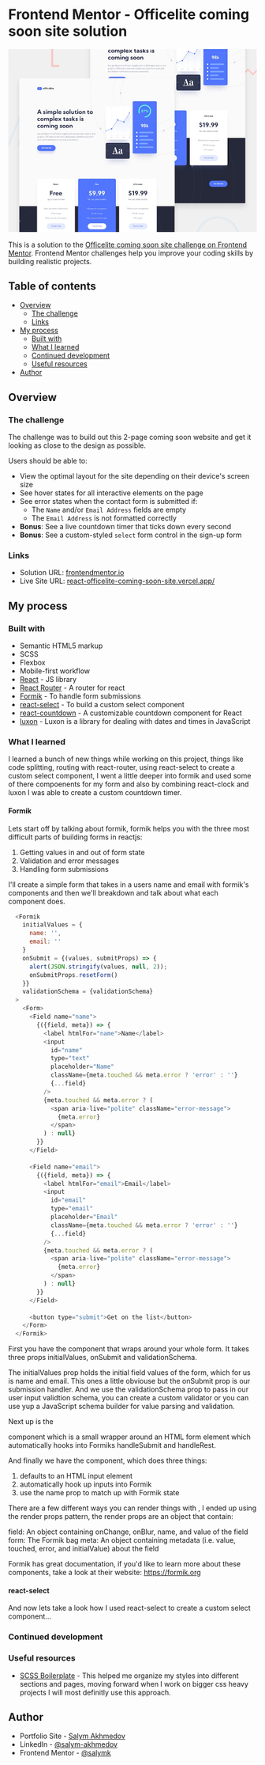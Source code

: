 # Frontend Mentor - Officelite coming soon site solution

![Design preview for the Officelite coming soon site coding challenge](./preview.jpg)

This is a solution to the [Officelite coming soon site challenge on Frontend Mentor](https://www.frontendmentor.io/challenges/officelite-coming-soon-site-M4DIPNz8g). Frontend Mentor challenges help you improve your coding skills by building realistic projects.

## Table of contents

- [Overview](#overview)
  - [The challenge](#the-challenge)
  - [Links](#links)
- [My process](#my-process)
  - [Built with](#built-with)
  - [What I learned](#what-i-learned)
  - [Continued development](#continued-development)
  - [Useful resources](#useful-resources)
- [Author](#author)

## Overview

### The challenge

The challenge was to build out this 2-page coming soon website and get it looking as close to the design as possible.

Users should be able to:

- View the optimal layout for the site depending on their device's screen size
- See hover states for all interactive elements on the page
- See error states when the contact form is submitted if:
  - The `Name` and/or `Email Address` fields are empty
  - The `Email Address` is not formatted correctly
- **Bonus**: See a live countdown timer that ticks down every second
- **Bonus**: See a custom-styled `select` form control in the sign-up form

### Links

- Solution URL: [frontendmentor.io](https://www.frontendmentor.io/solutions/reactjs-and-scss-office-lite-coming-soon-site-7qjD_gb1h)
- Live Site URL: [react-officelite-coming-soon-site.vercel.app/](https://react-officelite-coming-soon-site.vercel.app/)

## My process

### Built with

- Semantic HTML5 markup
- SCSS
- Flexbox
- Mobile-first workflow
- [React](https://reactjs.org/) - JS library
- [React Router](https://reactrouter.com/) - A router for react
- [Formik](https://formik.org/) - To handle form submissions
- [react-select](https://www.npmjs.com/package/react-select) - To build a custom select component
- [react-countdown](https://www.npmjs.com/package/react-countdown) - A customizable countdown component for React
- [luxon](https://moment.github.io/luxon/#/) - Luxon is a library for dealing with dates and times in JavaScript

### What I learned

I learned a bunch of new things while working on this project, things like code splitting, routing with react-router, using react-select to create a custom select component, I went a little deeper into formik and used some of there compoenents for my form and also by combining react-clock and luxon I was able to create a custom countdown timer.

#### Formik

Lets start off by talking about formik, formik helps you with the three most difficult parts of building forms in reactjs:

1. Getting values in and out of form state
2. Validation and error messages
3. Handling form submissions

I'll create a simple form that takes in a users name and email with formik's components and then we'll breakdown and talk about what each component does.

```js
  <Formik
    initialValues = {
      name: '',
      email: ''
    }
    onSubmit = {(values, submitProps) => {
      alert(JSON.stringify(values, null, 2));
      onSubmitProps.resetForm()
    }}
    validationSchema = {validationSchema}
  >
    <Form>
      <Field name="name">
        {({field, meta}) => {
          <label htmlFor="name">Name</label>
          <input
            id="name"
            type="text"
            placeholder="Name"
            className={meta.touched && meta.error ? 'error' : ''}
            {...field}
          />
          {meta.touched && meta.error ? (
            <span aria-live="polite" className="error-message">
              {meta.error}
            </span>
          ) : null}
        }}
      </Field>

      <Field name="email">
        {({field, meta}) => {
          <label htmlFor="email">Email</label>
          <input
            id="email"
            type="email"
            placeholder="Email"
            className={meta.touched && meta.error ? 'error' : ''}
            {...field}
          />
          {meta.touched && meta.error ? (
            <span aria-live="polite" className="error-message">
              {meta.error}
            </span>
          ) : null}
        }}
      </Field>

      <button type="submit">Get on the list</button>
    </Form>
  </Formik>
```

First you have the <Formik> component that wraps around your whole form. It takes three props initialValues, onSubmit and validationSchema.

The initialValues prop holds the initial field values of the form, which for us is name and email. This ones a little obviouse but the onSubmit prop is our submission handler. And we use the validationSchema prop to pass in our user input validtion schema, you can create a custom validator or you can use yup a JavaScript schema builder for value parsing and validation.

Next up is the <Form> component which is a small wrapper around an HTML form element which automatically hooks into Formiks handleSubmit and handleRest.

And finally we have the <Field> component, which does three things:

1. defaults to an HTML input element
2. automatically hook up inputs into Formik
3. use the name prop to match up with Formik state

There are a few different ways you can render things with <Field>, I ended up using the render props pattern, the render props are an object that contain:

field: An object containing onChange, onBlur, name, and value of the field
form: The Formik bag
meta: An object containing metadata (i.e. value, touched, error, and initialValue) about the field

Formik has great documentation, if you'd like to learn more about these components, take a look at their website: <https://formik.org>

#### react-select

And now lets take a look how I used react-select to create a custom select component...

### Continued development

### Useful resources

- [SCSS Boilerplate](https://github.com/KittyGiraudel/sass-boilerplate) - This helped me organize my styles into different sections and pages, moving forward when I work on bigger css heavy projects I will most definitly use this approach.

## Author

- Portfolio Site - [Salym Akhmedov](https://www.salymakhmedov.dev/)
- LinkedIn - [@salym-akhmedov](https://www.linkedin.com/in/salym-akhmedov/)
- Frontend Mentor - [@salymk](https://www.frontendmentor.io/profile/salymk)
